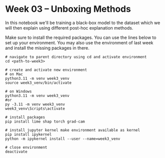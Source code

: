 # Week 03 – Unboxing Methods

In this notebook we'll be training a black-box model to the dataset which we will then explain using different post-hoc explanation methods.

Make sure to install the required packages. You can use the lines below to set up your environment. You may also use the environment of last week and install the missing packages in there.
 
```
# navigate to parent directory using cd and activate environment
cd <path-to-week3>

# create and activate new environment
# on Mac
python3.11 -m venv week3_venv
source week3_venv/bin/activate

# on Windows
python3.11 -m venv week3_venv
#or 
py -3.11 -m venv week3_venv
week3_venv\Scripts\activate

# install packages
pip install lime shap torch grad-cam

# install jupyter kernel make environment available as kernel 
pip install ipykernel
python -m ipykernel install --user --name=week3_venv

# close environment
deactivate
```
